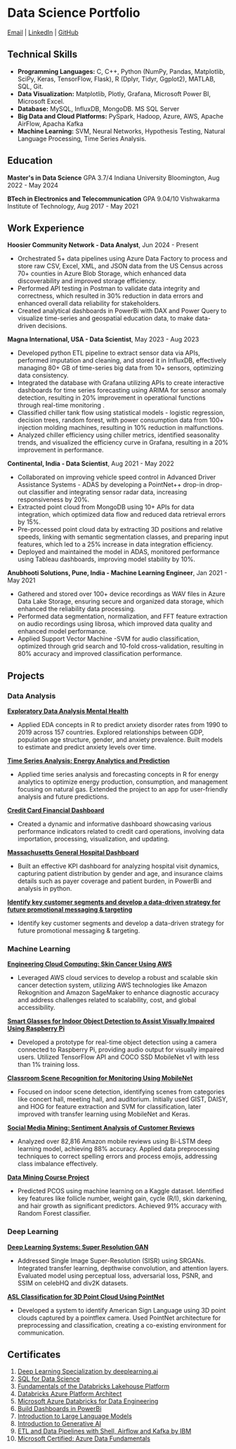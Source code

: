 # Data Science Portfolio

[Email](mailto:sakshi.k.rathi@gmail.com) | [LinkedIn](https://www.linkedin.com/in/sakshi-k-rathi/) | [GitHub](https://github.com/sakshiiiir)

## Technical Skills

- **Programming Languages:** C, C++, Python (NumPy, Pandas, Matplotlib, SciPy, Keras, TensorFlow, Flask), R (Dplyr, Tidyr, Ggplot2), MATLAB, SQL, Git.
- **Data Visualization:** Matplotlib, Plotly, Grafana, Microsoft Power BI, Microsoft Excel.
- **Database:** MySQL, InfluxDB, MongoDB. MS SQL Server
- **Big Data and Cloud Platforms:** PySpark, Hadoop, Azure, AWS, Apache AirFlow, Apacha Kafka 
- **Machine Learning:** SVM, Neural Networks, Hypothesis Testing, Natural Language Processing, Time Series Analysis.

## Education

**Master's in Data Science**  GPA 3.7/4
Indiana University Bloomington, Aug 2022 - May 2024

**BTech in Electronics and Telecommunication**  GPA 9.04/10
Vishwakarma Institute of Technology, Aug 2017 - May 2021

## Work Experience

**Hoosier Community Network - Data Analyst**, Jun 2024 - Present 
- Orchestrated 5+ data pipelines using Azure Data Factory to process and store raw CSV, Excel, XML, and JSON data from the US
Census across 70+ counties in Azure Blob Storage, which enhanced data discoverability and improved storage efficiency.
- Performed API testing in Postman to validate data integrity and correctness, which resulted in 30% reduction in data errors and
enhanced overall data reliability for stakeholders.
- Created analytical dashboards in PowerBi with DAX and Power Query to visualize time-series and geospatial education data, to make
data-driven decisions.

**Magna International, USA - Data Scientist**, May 2023 - Aug 2023
- Developed python ETL pipeline to extract sensor data via APIs, performed imputation and cleaning, and stored it in InfluxDB,
effectively managing 80+ GB of time-series big data from 10+ sensors, optimizing data consistency.
- Integrated the database with Grafana utilizing APIs to create interactive dashboards for time series forecasting using ARIMA for sensor
anomaly detection, resulting in 20% improvement in operational functions through real-time monitoring .
- Classified chiller tank flow using statistical models - logistic regression, decision trees, random forest, with power consumption data
from 100+ injection molding machines, resulting in 10% reduction in malfunctions.
- Analyzed chiller efficiency using chiller metrics, identified seasonality trends, and visualized the efficiency curve in Grafana, resulting in
a 20% improvement in performance.

**Continental, India - Data Scientist**, Aug 2021 - May 2022
- Collaborated on improving vehicle speed control in Advanced Driver Assistance Systems - ADAS by developing a PointNet++ drop-in
drop-out classifier and integrating sensor radar data, increasing responsiveness by 20%.
- Extracted point cloud from MongoDB using 10+ APIs for data integration, which optimized data flow and reduced data retrieval errors
by 15%.
- Pre-processed point cloud data by extracting 3D positions and relative speeds, linking with semantic segmentation classes, and
preparing input features, which led to a 25% increase in data integration efficiency.
- Deployed and maintained the model in ADAS, monitored performance using Tableau dashboards, improving model stability by 10%.
  
**Anubhooti Solutions, Pune, India - Machine Learning Engineer**, Jan 2021 - May 2021
- Gathered and stored over 100+ device recordings as WAV files in Azure Data Lake Storage, ensuring secure and organized data
storage, which enhanced the reliability data processing.
- Performed data segmentation, normalization, and FFT feature extraction on audio recordings using librosa, which improved
data quality and enhanced model performance.
- Applied Support Vector Machine -SVM for audio classification, optimized through grid search and 10-fold cross-validation, resulting
in 80% accuracy and improved classification performance.

## Projects

### Data Analysis

**[Exploratory Data Analysis Mental Health](https://github.com/sakshiiiir/EDA-Mental-Health)**
- Applied EDA concepts in R to predict anxiety disorder rates from 1990 to 2019 across 157 countries. Explored relationships between GDP, population age structure, gender, and anxiety prevalence. Built models to estimate and predict anxiety levels over time.

**[Time Series Analysis: Energy Analytics and Prediction](https://github.com/sakshiiiir/Time-Series-Analysis-Energy-Analytics)**
- Applied time series analysis and forecasting concepts in R for energy analytics to optimize energy production, consumption, and management focusing on natural gas. Extended the project to an app for user-friendly analysis and future predictions.

**[Credit Card Financial Dashboard](https://github.com/sakshiiiir/Credit_Card-Financial_Dashboard)**
- Created a dynamic and informative dashboard showcasing various performance indicators related to credit card operations, involving data importation, processing, visualization, and updating.

**[Massachusetts General Hospital Dashboard](https://github.com/sakshiiiir/Massachusetts-General-Hospital-Dashboard)**
- Built an effective KPI dashboard for analyzing hospital visit dynamics, capturing patient distribution by gender and age, and insurance claims details such as payer coverage and patient burden, in PowerBi and analysis in python.

**[Identify key customer segments and develop a data-driven strategy for future promotional messaging & targeting](https://github.com/sakshiiiir/Cafe-Rewards-Dashboard)**
- Identify key customer segments and develop a data-driven strategy for future promotional messaging & targeting.

### Machine Learning

**[Engineering Cloud Computing: Skin Cancer Using AWS](https://github.com/sakshiiiir/AWS-Skin-Cancer)**
- Leveraged AWS cloud services to develop a robust and scalable skin cancer detection system, utilizing AWS technologies like Amazon Rekognition and Amazon SageMaker to enhance diagnostic accuracy and address challenges related to scalability, cost, and global accessibility.

**[Smart Glasses for Indoor Object Detection to Assist Visually Impaired Using Raspberry Pi](https://github.com/sakshiiiir/Smart-Glasses-for-Indoor-Object-Detection)**
- Developed a prototype for real-time object detection using a camera connected to Raspberry Pi, providing audio output for visually impaired users. Utilized TensorFlow API and COCO SSD MobileNet v1 with less than 1% training loss.

**[Classroom Scene Recognition for Monitoring Using MobileNet](https://github.com/sakshiiiir/Classroom-Scene-Recognition)**
- Focused on indoor scene detection, identifying scenes from categories like concert hall, meeting hall, and auditorium. Initially used GIST, DAISY, and HOG for feature extraction and SVM for classification, later improved with transfer learning using MobileNet and Keras.

**[Social Media Mining: Sentiment Analysis of Customer Reviews](https://github.com/sakshiiiir/Sentiment-Analysis-of-Customer-Reviews)**
- Analyzed over 82,816 Amazon mobile reviews using Bi-LSTM deep learning model, achieving 88% accuracy. Applied data preprocessing techniques to correct spelling errors and process emojis, addressing class imbalance effectively.

**[Data Mining Course Project](https://github.com/sakshiiiir/Data-Mining-PCOS)**
- Predicted PCOS using machine learning on a Kaggle dataset. Identified key features like follicle number, weight gain, cycle (R/I), skin darkening, and hair growth as significant predictors. Achieved 91% accuracy with Random Forest classifier.

### Deep Learning

**[Deep Learning Systems: Super Resolution GAN](https://github.com/sakshiiiir/Deep-Learning--SRGAN)**
- Addressed Single Image Super-Resolution (SISR) using SRGANs. Integrated transfer learning, depthwise convolution, and attention layers. Evaluated model using perceptual loss, adversarial loss, PSNR, and SSIM on celebHQ and div2K datasets.

**[ASL Classification for 3D Point Cloud Using PointNet](https://github.com/sakshiiiir/ASL-Classification-for-3D-point-cloud)**
- Developed a system to identify American Sign Language using 3D point clouds captured by a pointflex camera. Used PointNet architecture for preprocessing and classification, creating a co-existing environment for communication.

## Certificates

1. [Deep Learning Specialization by deeplearning.ai](https://coursera.org/share/6d0e28913d35181cd1bcf9450cd35750)
2. [SQL for Data Science](https://coursera.org/share/f030242ec2bb0986c2ad12eefe197e82)
3. [Fundamentals of the Databricks Lakehouse Platform](https://scq.io/As7KR3f)
4. [Databricks Azure Platform Architect](https://scq.io/NIVIK6f)
5. [Microsoft Azure Databricks for Data Engineering](https://coursera.org/share/7051b436528131d95888ca4af0c8ff60)
6. [Build Dashboards in PowerBi](https://coursera.org/share/f7cdf7f465a8d1431788fae0c87edb28)
7. [Introduction to Large Language Models](https://coursera.org/share/76f2e361385b84d6273c591e01b69330)
8. [Introduction to Generative AI](https://coursera.org/share/047eb12c6a8c789529d8f67e5785cfe9)
9. [ETL and Data Pipelines with Shell, Airflow and Kafka by IBM](https://coursera.org/share/4b7999dac3602399a1dea81d909f5534)
10. [Microsoft Certified: Azure Data Fundamentals](https://learn.microsoft.com/api/credentials/share/en-us/RathiSakshi-8681/BB31F4F0FFA93DEB?sharingId=5E3C84EC7B39ADBB)
